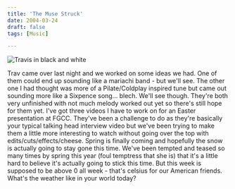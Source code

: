 ```yaml
---
title: 'The Muse Struck'
date: 2004-03-24
draft: false
tags: [Music]

---
```


![Travis in black and white](http://www.mennoboy.com/chris/archives/images/music/bandwtrav.jpg)

Trav came over last night and we worked on some ideas we had. One of them could end up sounding like a mariachi band - but we'll see. The other one I had thought was more of a Pilate/Coldplay inspired tune but came out sounding more like a Sixpence song... blech. We'll see though. They're both very unfinished with not much melody worked out yet so there's still hope for them yet. I've got three videos I have to work on for an Easter presentation at FGCC. They've been a challenge to do as they're basically your typical talking head interview video but we've been trying to make them a little more interesting to watch without going over the top with edits/cuts/effects/cheese. Spring is finally coming and hopefully the snow is actually going to stay gone this time. We've been tempted and teased so many times by spring this year (foul temptress that she is) that it's a little hard to believe it's actually going to stick this time. But this week is supposed to be above 0 all week - that's celsius for our American friends. What's the weather like in your world today?